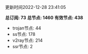 更新时间2022-12-28 23:41:05

**总订阅: 73**
**总节点: 1460**
**有效节点: 438**
- trojan节点: 44
- ss节点: 178
- v2ray节点: 214
- ssr节点: 2
